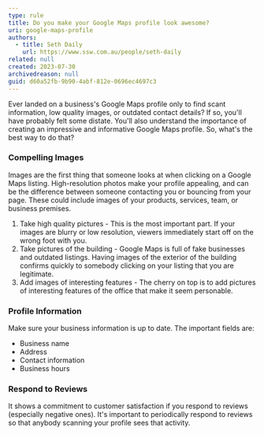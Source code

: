 ```yaml
---
type: rule
title: Do you make your Google Maps profile look awesome?
uri: google-maps-profile
authors:
  - title: Seth Daily
    url: https://www.ssw.com.au/people/seth-daily
related: null
created: 2023-07-30
archivedreason: null
guid: d60a52fb-9b90-4abf-812e-0696ec4697c3
---
```


Ever landed on a business's Google Maps profile only to find scant information, low quality images, or outdated contact details? If so, you'll have probably felt some distate. You'll also understand the importance of creating an impressive and informative Google Maps profile. So, what's the best way to do that?

<!--endintro-->

### Compelling Images
Images are the first thing that someone looks at when clicking on a Google Maps listing. High-resolution photos make your profile appealing, and can be the difference between someone contacting you or bouncing from your page. These could include images of your products, services, team, or business premises.

1. Take high quality pictures - This is the most important part. If your images are blurry or low resolution, viewers immediately start off on the wrong foot with you.
2. Take pictures of the building - Google Maps is full of fake businesses and outdated listings. Having images of the exterior of the building confirms quickly to somebody clicking on your listing that you are legitimate.
3. Add images of interesting features - The cherry on top is to add pictures of interesting features of the office that make it seem personable.


### Profile Information
Make sure your business information is up to date. The important fields are:

* Business name
* Address
* Contact information
* Business hours

### Respond to Reviews
It shows a commitment to customer satisfaction if you respond to reviews (especially negative ones). It's important to periodically respond to reviews so that anybody scanning your profile sees that activity.
